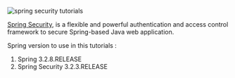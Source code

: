 ![spring security tutorials](http://www.mkyong.com/wp-content/uploads/2011/08/spring-security-logo.png)

[Spring Security](http://projects.spring.io/spring-security/), is a flexible and powerful authentication and access control framework to secure Spring-based Java web application.

Spring version to use in this tutorials :

1.  Spring 3.2.8.RELEASE
2.  Spring Security 3.2.3.RELEASE
